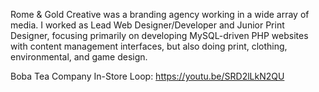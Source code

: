 <!--
title: Rome & Gold Creative
location: Albuquerque, NM
description: Graphic and Industrial Design Agency
position: Graphic Designer, Web Developer
website: http://rgcreative.com
publish_date: 2002-08-10

-->

Rome & Gold Creative was a branding agency working in a wide array of media. I worked as Lead Web Designer/Developer and Junior Print Designer, focusing primarily on developing MySQL-driven PHP websites with content management interfaces, but also doing print, clothing, environmental, and game design.

Boba Tea Company In-Store Loop: https://youtu.be/SRD2lLkN2QU
